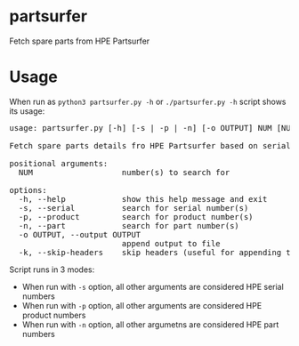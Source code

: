 # partsurfer
Fetch spare parts from HPE Partsurfer

# Usage
When run as `python3 partsurfer.py -h` or `./partsurfer.py -h` script shows its usage:
<pre>
usage: partsurfer.py [-h] [-s | -p | -n] [-o OUTPUT] NUM [NUM ...]

Fetch spare parts details fro HPE Partsurfer based on serial, product or part number

positional arguments:
  NUM                   number(s) to search for

options:
  -h, --help            show this help message and exit
  -s, --serial          search for serial number(s)
  -p, --product         search for product number(s)
  -n, --part            search for part number(s)
  -o OUTPUT, --output OUTPUT
                        append output to file
  -k, --skip-headers    skip headers (useful for appending to existing file
</pre>

Script runs in 3 modes:

 * When run with `-s` option, all other arguments are considered HPE serial numbers
 * When run with `-p` option, all other arguments are considered HPE product numbers
 * When run with `-n` option, all other argumetns are considered HPE part numbers
